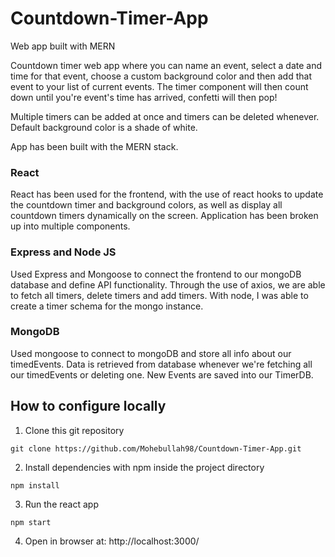 # Countdown-Timer-App
Web app built with MERN

Countdown timer web app where you can name an event, select a date and time for that event, choose a custom background color and then add that event to your list of current events.
The timer component will then count down until you're event's time has arrived, confetti will then pop!

Multiple timers can be added at once and timers can be deleted whenever. Default background color is a shade of white.

App has been built with the MERN stack.

### React 
React has been used for the frontend, with the use of react hooks to update the countdown timer and background colors, as well as display all countdown timers dynamically on the screen.
Application has been broken up into multiple components.

### Express and Node JS 
Used Express and Mongoose to connect the frontend to our mongoDB database and define API functionality. Through the use of axios, we are able to fetch all timers, delete timers and add timers.
With node, I was able to create a timer schema for the mongo instance.

### MongoDB
Used mongoose to connect to mongoDB and store all info about our timedEvents. Data is retrieved from database whenever we're fetching all our timedEvents or deleting one.
New Events are saved into our TimerDB.

## How to configure locally
 1. Clone this git repository 
 ```
 git clone https://github.com/Mohebullah98/Countdown-Timer-App.git
 ```
 2. Install dependencies with npm inside the project directory
 ```
 npm install
 ```
 3. Run the react app
 ```
 npm start
 ```
 4. Open in browser at: http://localhost:3000/

